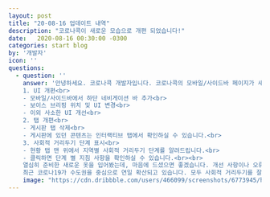 ```yaml
---
layout: post
title: "20-08-16 업데이트 내역"
description: "코로나콕이 새로운 모습으로 개편 되었습니다!"
date:   2020-08-16 00:30:00 -0300
categories: start blog
by: '개발자'
icon: ''
questions:
  - question: ''
    answer: '안녕하세요. 코로나콕 개발자입니다. 코로나콕의 모바일/사이드바 페이지가 새로운 모습으로 개편되었습니다.<br>원래는 상단에 탭 목록이 있었다면 이제는 하단에 네비게이션 바가 생겼습니다. 이외에도 많은 변화가 있었습니다.<br><br>
    1. UI 개편<br>
    - 모바일/사이드바에서 하단 네비게이션 바 추가<br>
    - 보이스 브리핑 위치 및 UI 변경<br>
    - 이외 사소한 UI 개선<br>
    2. 탭 개편<br>
    - 게시판 탭 삭제<br>
    - 게시판에 있던 콘텐츠는 인터랙티브 탭에서 확인하실 수 있습니다.<br>
    3. 사회적 거리두기 단계 표시<br>
    - 현황 탭 맨 위에서 지역별 사회적 거리두기 단계를 알려드립니다.<br>
    - 클릭하면 단계 별 지침 사항을 확인하실 수 있습니다.<br><br>
    열심히 준비한 새로운 옷을 입어봤는데, 마음에 드셨으면 좋겠습니다. 개선 사항이나 오류는 우측 하단 빨간 채팅 버튼으로 알려주시기 바랍니다.<br>
    최근 코로나19가 수도권을 중심으로 연일 확산되고 있습니다. 모두 사회적 거리두기를 잘 지켜 더 이상의 감염을 최소화해주시길 바랍니다. 저도 함께 노력하겠습니다. 감사합니다.'
    image: "https://cdn.dribbble.com/users/466099/screenshots/6773945/head_vague_dribbble.gif"
---
```

